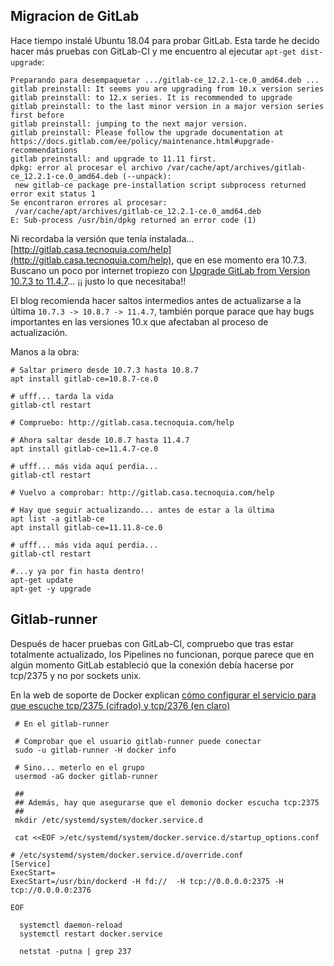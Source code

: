
## Migracion de GitLab

Hace tiempo instalé Ubuntu 18.04 para probar GitLab. Esta tarde he decido hacer más pruebas con GitLab-CI y me encuentro al ejecutar ```apt-get dist-upgrade```:

```
Preparando para desempaquetar .../gitlab-ce_12.2.1-ce.0_amd64.deb ...
gitlab preinstall: It seems you are upgrading from 10.x version series
gitlab preinstall: to 12.x series. It is recommended to upgrade
gitlab preinstall: to the last minor version in a major version series first before
gitlab preinstall: jumping to the next major version.
gitlab preinstall: Please follow the upgrade documentation at https://docs.gitlab.com/ee/policy/maintenance.html#upgrade-recommendations
gitlab preinstall: and upgrade to 11.11 first.
dpkg: error al procesar el archivo /var/cache/apt/archives/gitlab-ce_12.2.1-ce.0_amd64.deb (--unpack):
 new gitlab-ce package pre-installation script subprocess returned error exit status 1
Se encontraron errores al procesar:
 /var/cache/apt/archives/gitlab-ce_12.2.1-ce.0_amd64.deb
E: Sub-process /usr/bin/dpkg returned an error code (1)
```

Ni recordaba la versión que tenía instalada... [http://gitlab.casa.tecnoquia.com/help](http://gitlab.casa.tecnoquia.com/help), que en ese momento era 10.7.3.
Buscano un poco por internet tropiezo con [Upgrade GitLab from Version 10.7.3 to 11.4.7](https://pikedom.com/upgrade-gitlab-from-version-10-7-3-to-11-4-7/)... ¡¡ justo lo que necesitaba!!

El blog recomienda hacer saltos intermedios antes de actualizarse a la última ```10.7.3 -> 10.8.7 -> 11.4.7```, también porque parace que hay bugs importantes en las versiones 10.x que afectaban al proceso de actualización.


Manos a la obra:

```
# Saltar primero desde 10.7.3 hasta 10.8.7 
apt install gitlab-ce=10.8.7-ce.0

# ufff... tarda la vida
gitlab-ctl restart

# Compruebo: http://gitlab.casa.tecnoquia.com/help

# Ahora saltar desde 10.8.7 hasta 11.4.7
apt install gitlab-ce=11.4.7-ce.0

# ufff... más vida aquí perdia...
gitlab-ctl restart

# Vuelvo a comprobar: http://gitlab.casa.tecnoquia.com/help

# Hay que seguir actualizando... antes de estar a la última
apt list -a gitlab-ce
apt install gitlab-ce=11.11.8-ce.0

# ufff... más vida aquí perdia...
gitlab-ctl restart

#...y ya por fin hasta dentro!
apt-get update
apt-get -y upgrade

```

## Gitlab-runner 

Después de hacer pruebas con GitLab-CI, compruebo que tras estar totalmente actualizado, los Pipelines no funcionan, porque parece que en algún momento GitLab estableció que la conexión debía hacerse por tcp/2375 y no por sockets unix. 

En la web de soporte de Docker explican [cómo configurar el servicio para que escuche tcp/2375 (cifrado) y tcp/2376 (en claro)](https://success.docker.com/article/how-do-i-enable-the-remote-api-for-dockerd)

```
 # En el gitlab-runner

 # Comprobar que el usuario gitlab-runner puede conectar
 sudo -u gitlab-runner -H docker info

 # Sino... meterlo en el grupo
 usermod -aG docker gitlab-runner

 ##
 ## Además, hay que asegurarse que el demonio docker escucha tcp:2375
 ## 
 mkdir /etc/systemd/system/docker.service.d
 
 cat <<EOF >/etc/systemd/system/docker.service.d/startup_options.conf

# /etc/systemd/system/docker.service.d/override.conf
[Service]
ExecStart=
ExecStart=/usr/bin/dockerd -H fd://  -H tcp://0.0.0.0:2375 -H tcp://0.0.0.0:2376

EOF

  systemctl daemon-reload
  systemctl restart docker.service

  netstat -putna | grep 237
```
